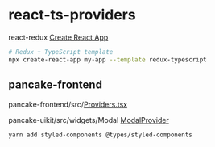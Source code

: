 # react-ts-providers

react-redux [Create React App](https://react-redux.js.org/introduction/getting-started)

```sh
# Redux + TypeScript template
npx create-react-app my-app --template redux-typescript
```

## pancake-frontend

pancake-frontend/src/[Providers.tsx](https://github.com/pancakeswap/pancake-frontend/blob/develop/src/Providers.tsx)

pancake-uikit/src/widgets/Modal [ModalProvider](https://github.com/pancakeswap/pancake-uikit/blob/master/src/widgets/Modal/index.tsx)


`yarn add styled-components @types/styled-components`